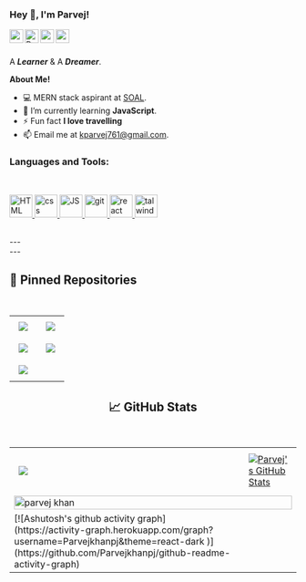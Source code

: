 
<h3 title="hehehe"> Hey 👋, I'm Parvej!</h3>

<a href="https://www.linkedin.com/in/parvej-khan-330385151/">
  <img align="left" alt="parvej's LinkedIn" width="24px" src="https://cdn-icons-png.flaticon.com/512/3536/3536505.png" />
</a>
<a href="https://www.instagram.com/kparvej761/">
  <img align="left" alt="Parvej's Instagram" width="24px" src="https://cdn-icons-png.flaticon.com/512/174/174855.png" />
</a>
<a href="https://www.facebook.com/digitalparvej">
  <img align="left" alt="parvej's Facebook" width="24px" src="https://cdn-icons-png.flaticon.com/512/733/733547.png" />
</a>
<a href="https://twitter.com/digitalparvej">
  <img align="left" alt="parvej's Twitter" width="24px" src="https://cdn-icons-png.flaticon.com/512/733/733579.png" />
</a>




<br />
<br />

A  ***Learner*** &  A ***Dreamer***.
 

 <!--  <img align="right" alt="GIF" src="https://i.pinimg.com/originals/e4/26/70/e426702edf874b181aced1e2fa5c6cde.gif" /> -->

**About Me!**

- 💻 MERN stack aspirant at [SOAL](https://www.schoolofacceleratedlearning.com/).
- 🌱 I’m currently learning **JavaScript**.
- ⚡ Fun fact **I love travelling**
- 📫 Email me at [kparvej761@gmail.com](mailto:kparvej761@gmail.com.com).



<h3 >Languages and Tools:</h3>
<br>
<p > <a href="https://www.cprogramming.com/" target="_blank" rel="noreferrer"> 
  <img src="https://cdn-icons-png.flaticon.com/512/5968/5968267.png" alt="HTML" width="40" height="40"/> </a> <a href="https://www.w3schools.com/cpp/" target="_blank" rel="noreferrer"> 
  <img src="https://cdn-icons-png.flaticon.com/512/732/732190.png" alt="css" width="40" height="40"/> </a> <a href="https://www.w3schools.com/css/" target="_blank" rel="noreferrer"> 
  <img src="https://cdn-icons-png.flaticon.com/512/1199/1199124.png" alt="JS" width="40" height="40"/> </a> <a href="https://git-scm.com/" target="_blank" rel="noreferrer">
  <img src="https://www.vectorlogo.zone/logos/git-scm/git-scm-icon.svg" alt="git" width="40" height="40"/> </a> <a href="https://www.w3.org/html/" target="_blank" rel="noreferrer">
  <img src="https://cdn-icons-png.flaticon.com/512/875/875209.png" alt="react" width="40" height="40"/> </a> <a href="https://nodejs.org" target="_blank" rel="noreferrer"> 
  <img src="https://user-images.githubusercontent.com/98990/89711240-4172a200-d989-11ea-8d51-4aaf922fa407.png" alt="talwindcss" width="40" height="40"/> 
  </a> 
</p>

<br>
---

<br>
---


## 📌 Pinned Repositories
<br>
<center>
  <table>
    <tr>
         <td><a href="https://github.com/Parvejkhanpj/Parvejkhanpj">
  <img align="center" style="margin:0.5rem" src="https://github-readme-stats.vercel.app/api/pin/?username=Parvejkhanpj&repo=Parvejkhanpj&title_color=ffffff&text_color=c9cacc&icon_color=4AB197&bg_color=1A2B34" />
</a></td>
<td><a href="https://github.com/Parvejkhanpj/Blood_Buddy">
  <img align="center" style="margin:0.5rem" src="https://github-readme-stats.vercel.app/api/pin/?username=Parvejkhanpj&repo=Blood_Buddy&title_color=ffffff&text_color=c9cacc&icon_color=4AB197&bg_color=1A2B34" />
</a></td>
     </tr>   
    <tr>
     <td><a href="https://github.com/Parvejkhanpj/specscart">
  <img align="center" style="margin:0.5rem" src="https://github-readme-stats.vercel.app/api/pin/?username=Parvejkhanpj&repo=specscart&title_color=ffffff&text_color=c9cacc&icon_color=4AB197&bg_color=1A2B34" />
</a></td>
     <td><a href="https://github.com/Parvejkhanpj/shopingCart-with-Redux-Toolkit">
  <img align="center" style="margin:0.5rem" src="https://github-readme-stats.vercel.app/api/pin/?username=Parvejkhanpj&repo=shopingCart-with-Redux-Toolkit&title_color=ffffff&text_color=c9cacc&icon_color=4AB197&bg_color=1A2B34" />
</a></td>
    </tr>
    <tr>
       <td><a href="https://github.com/Parvejkhanpj/TeslaUI">
  <img align="center" style="margin:0.5rem" src="https://github-readme-stats.vercel.app/api/pin/?username=Parvejkhanpj&repo=TeslaUI&title_color=ffffff&text_color=c9cacc&icon_color=4AB197&bg_color=1A2B34" />
</a></td>
    </tr>
   </table>
   
 ## &#x1f4c8; GitHub Stats
<br>
<center>
  <table>
    <tr>
        <td><a href="#">
  <img align="center" style="margin:0.5rem" src="https://github-readme-stats.vercel.app/api/top-langs/?username=Parvejkhanpj&hide=html,css&title_color=ffffff&text_color=c9cacc&icon_color=4AB197&bg_color=1A2B34" />
</a></td>
        <td><a href="#">
  <img align="center" style="margin:0.5rem" src="https://github-readme-stats.vercel.app/api?username=Parvejkhanpj&show_icons=true&line_height=27&count_private=true&title_color=ffffff&text_color=c9cacc&icon_color=4AB097&bg_color=1A2B34" alt="Parvej's GitHub Stats" />
</a></td>
    </tr>  
    <tr>
      <td colspan="2"><img align="center" width="100%" src="https://github-readme-streak-stats.herokuapp.com/?user=Parvejkhanpj&theme=dark" alt="parvej khan" /></td>
    </tr>
    <tr>
      <td>
              [![Ashutosh's github activity graph](https://activity-graph.herokuapp.com/graph?username=Parvejkhanpj&theme=react-dark	)](https://github.com/Parvejkhanpj/github-readme-activity-graph)
      </td>
    </tr>

  
  
  </table>



  
</center>
  
